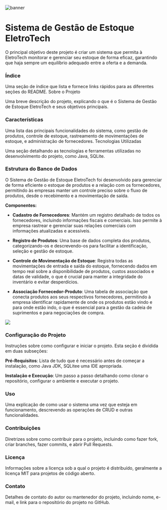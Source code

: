 ![banner](https://github.com/leoarcabold/Sistema_de_Gestao_de_Estoque_EletroTech/blob/main/img/banner.jpeg)

# Sistema de Gestão de Estoque EletroTech
O principal objetivo deste projeto é criar um sistema que permita à EletroTech monitorar e gerenciar seu estoque de forma eficaz, garantindo que haja sempre um equilíbrio adequado entre a oferta e a demanda.

### Índice

Uma seção de índice que lista e fornece links rápidos para as diferentes seções
do README.
Sobre o Projeto

Uma breve descrição do projeto, explicando o que é o Sistema de Gestão de
Estoque EletroTech e seus objetivos principais.
### Características

Uma lista das principais funcionalidades do sistema, como gestão de produtos,
controle de estoque, rastreamento de movimentações de estoque, e
administração de fornecedores.
Tecnologias Utilizadas

Uma seção detalhando as tecnologias e ferramentas utilizadas no
desenvolvimento do projeto, como Java, SQLite.
### Estrutura do Banco de Dados

O Sistema de Gestão de Estoque EletroTech foi desenvolvido para gerenciar de forma eficiente o estoque de produtos e a relação com os fornecedores, permitindo às empresas manter um controle preciso sobre o fluxo de produtos, desde o recebimento e a movimentação de saída.

**Componentes:**

* **Cadastro de Fornecedores**: Mantém um registro detalhado de todos os fornecedores, incluindo informações fiscais e comerciais. Isso permite à empresa rastrear e gerenciar suas relações comerciais com informações atualizadas e acessíveis.

* **Registro de Produtos**: Uma base de dados completa dos produtos, categorizando-os e descrevendo-os para facilitar a identificação, seleção e gestão de estoque.

* **Controle de Movimentação de Estoque**: Registra todas as movimentações de entrada e saída do estoque, fornecendo dados em tempo real sobre a disponibilidade de produtos, custos associados e datas de validade, o que é crucial para manter a integridade do inventário e evitar desperdícios.

* **Associação Fornecedor-Produto**: Uma tabela de associação que conecta produtos aos seus respectivos fornecedores, permitindo à empresa identificar rapidamente de onde os produtos estão vindo e para onde estão indo, o que é essencial para a gestão da cadeia de suprimentos e para negociações de compra.
  
![](https://github.com/leoarcabold/Sistema_de_Gestao_de_Estoque_EletroTech/blob/main/img/database.jpeg)

### Configuração do Projeto

Instruções sobre como configurar e iniciar o projeto. Esta seção é dividida em
duas subseções:

**Pré-Requisitos**: Lista de tudo que é necessário antes de começar a
instalação, como Java JDK, SQLitee uma IDE apropriada.

**Instalação e Execução**: Um passo a passo detalhando como clonar o
repositório, configurar o ambiente e executar o projeto.

### Uso

Uma explicação de como usar o sistema uma vez que esteja em funcionamento,
descrevendo as operações de CRUD e outras funcionalidades.
### Contribuições

Diretrizes sobre como contribuir para o projeto, incluindo como fazer fork, criar
branches, fazer commits, e abrir Pull Requests.
### Licença

Informações sobre a licença sob a qual o projeto é distribuído, geralmente a
licença MIT para projetos de código aberto.
### Contato

Detalhes de contato do autor ou mantenedor do projeto, incluindo nome, e-mail,
e link para o repositório do projeto no GitHub.
